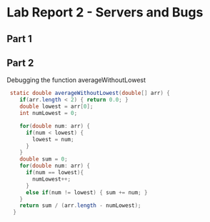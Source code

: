 # Lab Report 2 - Servers and Bugs


## Part 1

## Part 2

Debugging the function averageWithoutLowest
```java
 static double averageWithoutLowest(double[] arr) {
    if(arr.length < 2) { return 0.0; }
    double lowest = arr[0];
    int numLowest = 0;

    for(double num: arr) {
      if(num < lowest) { 
        lowest = num;
      }
    }
    double sum = 0;
    for(double num: arr) {
      if(num == lowest){
        numLowest++;
      }
      else if(num != lowest) { sum += num; }
    }
    return sum / (arr.length - numLowest);
  }
```

